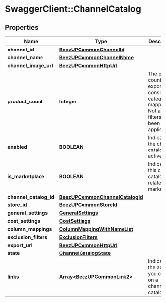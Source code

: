 # SwaggerClient::ChannelCatalog

## Properties
Name | Type | Description | Notes
------------ | ------------- | ------------- | -------------
**channel_id** | [**BeezUPCommonChannelId**](BeezUPCommonChannelId.md) |  | 
**channel_name** | [**BeezUPCommonChannelName**](BeezUPCommonChannelName.md) |  | 
**channel_image_url** | [**BeezUPCommonHttpUrl**](BeezUPCommonHttpUrl.md) |  | 
**product_count** | **Integer** | The product count exported considering category mapping. Not all filters have been applied. | [optional] 
**enabled** | **BOOLEAN** | Indicates if the channel catalog is active | 
**is_marketplace** | **BOOLEAN** | Indicates if this channel catalog is related to a marketplace | 
**channel_catalog_id** | [**BeezUPCommonChannelCatalogId**](BeezUPCommonChannelCatalogId.md) |  | 
**store_id** | [**BeezUPCommonStoreId**](BeezUPCommonStoreId.md) |  | 
**general_settings** | [**GeneralSettings**](GeneralSettings.md) |  | 
**cost_settings** | [**CostSettings**](CostSettings.md) |  | 
**column_mappings** | [**ColumnMappingWithNameList**](ColumnMappingWithNameList.md) |  | [optional] 
**exclusion_filters** | [**ExclusionFilters**](ExclusionFilters.md) |  | [optional] 
**export_url** | [**BeezUPCommonHttpUrl**](BeezUPCommonHttpUrl.md) |  | [optional] 
**state** | [**ChannelCatalogState**](ChannelCatalogState.md) |  | 
**links** | [**Array&lt;BeezUPCommonLink2&gt;**](BeezUPCommonLink2.md) | Indicates the actions you can do on a channel catalog | 


